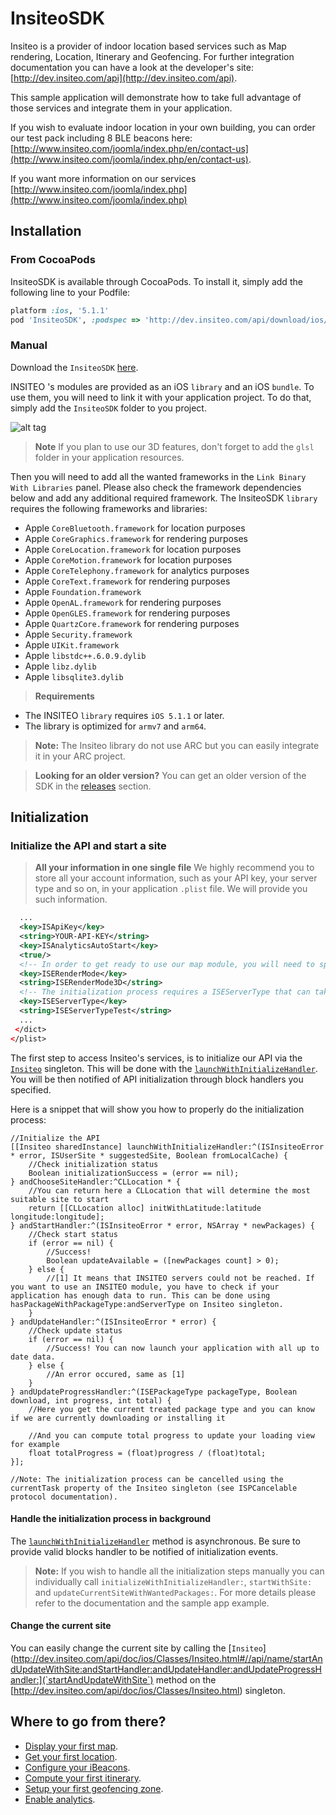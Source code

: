 # InsiteoSDK

Insiteo is a provider of indoor location based services such as Map rendering, Location, Itinerary and Geofencing. For further integration documentation you can have a look at the developer's site: [http://dev.insiteo.com/api](http://dev.insiteo.com/api).

This sample application will demonstrate how to take full advantage of those services and integrate them in your application.

If you wish to evaluate indoor location in your own building, you can order our test pack including 8 BLE beacons here:
[http://www.insiteo.com/joomla/index.php/en/contact-us](http://www.insiteo.com/joomla/index.php/en/contact-us).

If you want more information on our services [http://www.insiteo.com/joomla/index.php](http://www.insiteo.com/joomla/index.php)

## Installation

### From CocoaPods

InsiteoSDK is available through CocoaPods. To install it, simply add the following line to your Podfile:

```ruby
platform :ios, '5.1.1'
pod 'InsiteoSDK', :podspec => 'http://dev.insiteo.com/api/download/ios/InsiteoSDK.podspec'
```

### Manual

Download the `InsiteoSDK` [here](http://dev.insiteo.com/api/download/ios/InsiteoSDK.zip).

INSITEO 's modules are provided as an iOS `library` and an iOS `bundle`. To use them, you will need to link it with your application project. To do that, simply add the `InsiteoSDK` folder to you project.

![alt tag](http://dev.insiteo.com/api/img/ios-project-integration.png)

> **Note** If you plan to use our 3D features, don't forget to add the `glsl` folder in your application resources.

Then you will need to add all the wanted frameworks in the `Link Binary With Libraries` panel. Please also check the framework dependencies below and add any additional required framework. The InsiteoSDK `library` requires the following frameworks and libraries:

- Apple `CoreBluetooth.framework` for location purposes
- Apple `CoreGraphics.framework` for rendering purposes
- Apple `CoreLocation.framework` for location purposes
- Apple `CoreMotion.framework` for location purposes
- Apple `CoreTelephony.framework` for analytics purposes
- Apple `CoreText.framework` for rendering purposes
- Apple `Foundation.framework`
- Apple `OpenAL.framework` for rendering purposes
- Apple `OpenGLES.framework` for rendering purposes
- Apple `QuartzCore.framework` for rendering purposes
- Apple `Security.framework`
- Apple `UIKit.framework`
- Apple `libstdc++.6.0.9.dylib`
- Apple `libz.dylib`
- Apple `libsqlite3.dylib`

> **Requirements**
 - The INSITEO `library` requires `iOS 5.1.1` or later.
 - The library is optimized for `armv7` and `arm64`.

> **Note:** The Insiteo library do not use ARC but you can easily integrate it in your ARC project.

> **Looking for an older version?** You can get an older version of the SDK in the [releases](https://github.com/Insiteo/iOS/releases) section.

## Initialization

### Initialize the API and start a site

> **All your information in one single file** We highly recommend you to store all your account information, such as your API key, your server type and so on, in your application `.plist` file. We will provide you such information.

```xml
  ...
  <key>ISApiKey</key>
  <string>YOUR-API-KEY</string>
  <key>ISAnalyticsAutoStart</key>
  <true/>
  <!-- In order to get ready to use our map module, you will need to specify the render mode you plan to use. You can choose between ISERenderMode2D and ISERenderMode3D. Please note that the default mode is ISERenderMode2D. -->
  <key>ISERenderMode</key>
  <string>ISERenderMode3D</string>
  <!-- The initialization process requires a ISEServerType that can take the following values: ISEServerTypeDev, ISEServerTypeTest or ISEServerTypeProd. Depending on its values the downloaded data will be stored under the appropriate folder (respectively 'dev', 'test' and 'release'). -->
  <key>ISEServerType</key>
  <string>ISEServerTypeTest</string>
  ...
 </dict>
</plist>
```

The first step to access Insiteo's services, is to initialize our API via the [`Insiteo`](http://dev.insiteo.com/api/doc/ios/Classes/Insiteo.html) singleton. This will be done with the [`launchWithInitializeHandler`](http://dev.insiteo.com/api/doc/ios/Classes/Insiteo.html#//api/name/launchWithInitializeHandler:andChooseSiteHandler:andStartHandler:andUpdateHandler:andUpdateProgressHandler:). You will be then notified of API initialization through block handlers you specified.

Here is a snippet that will show you how to properly do the initialization process:

```objectivec++
//Initialize the API
[[Insiteo sharedInstance] launchWithInitializeHandler:^(ISInsiteoError * error, ISUserSite * suggestedSite, Boolean fromLocalCache) {
    //Check initialization status
    Boolean initializationSuccess = (error == nil);
} andChooseSiteHandler:^CLLocation * {
    //You can return here a CLLocation that will determine the most suitable site to start
    return [[CLLocation alloc] initWithLatitude:latitude longitude:longitude];
} andStartHandler:^(ISInsiteoError * error, NSArray * newPackages) {
    //Check start status
    if (error == nil) {
        //Success!
        Boolean updateAvailable = ([newPackages count] > 0);
    } else {
        //[1] It means that INSITEO servers could not be reached. If you want to use an INSITEO module, you have to check if your application has enough data to run. This can be done using hasPackageWithPackageType:andServerType on Insiteo singleton.
    }
} andUpdateHandler:^(ISInsiteoError * error) {
    //Check update status
    if (error == nil) {
        //Success! You can now launch your application with all up to date data.
    } else {
        //An error occured, same as [1]
    }
} andUpdateProgressHandler:^(ISEPackageType packageType, Boolean download, int progress, int total) {
    //Here you get the current treated package type and you can know if we are currently downloading or installing it

    //And you can compute total progress to update your loading view for example
    float totalProgress = (float)progress / (float)total;
}];

//Note: The initialization process can be cancelled using the currentTask property of the Insiteo singleton (see ISPCancelable protocol documentation).
```

#### Handle the initialization process in background

The [`launchWithInitializeHandler`](http://dev.insiteo.com/api/doc/ios/Classes/Insiteo.html#//api/name/launchWithInitializeHandler:andChooseSiteHandler:andStartHandler:andUpdateHandler:andUpdateProgressHandler:) method is asynchronous. Be sure to provide valid blocks handler to be notified of initialization events.

> **Note:** If you wish to handle all the initialization steps manually you can individually call `initializeWithInitializeHandler:`, `startWithSite:` and `updateCurrentSiteWithWantedPackages:`. For more details please refer to the documentation and the sample app example.

#### Change the current site

You can easily change the current site by calling the [`Insiteo`](http://dev.insiteo.com/api/doc/ios/Classes/Insiteo.html#//api/name/startAndUpdateWithSite:andStartHandler:andUpdateHandler:andUpdateProgressHandler:](`startAndUpdateWithSite`) method on the [http://dev.insiteo.com/api/doc/ios/Classes/Insiteo.html) singleton.

## Where to go from there?

- [Display your first map](readme/map.md).
- [Get your first location](readme/location.md).
- [Configure your iBeacons](readme/beacon.md).
- [Compute your first itinerary](readme/itinerary.md).
- [Setup your first geofencing zone](readme/geofence.md).
- [Enable analytics](readme/analytics.md).
